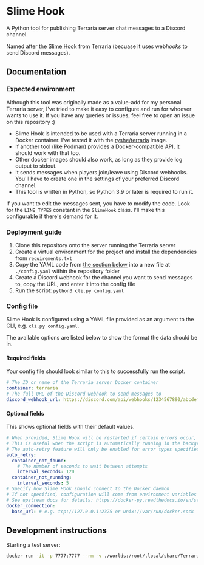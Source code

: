 # Slime Hook

A Python tool for publishing Terraria server chat messages to a Discord channel.

Named after the [Slime Hook](https://terraria.wiki.gg/wiki/Slime_hook) from Terraria (becuase it uses web*hooks* to send Discord messages). <!-- Haha I am indeed a comedic genius -->

## Documentation

### Expected environment

Although this tool was originally made as a value-add for my personal Terraria server, I've tried to make it easy to configure and run for whoever wants to use it. If you have any queries or issues, feel free to open an issue on this repository :)

- Slime Hook is intended to be used with a Terraria server running in a Docker container. I've tested it with the [ryshe/terraria](https://registry.hub.docker.com/r/ryshe/terraria/) image.
- If another tool (like Podman) provides a Docker-compatible API, it should work with that too.
- Other docker images should also work, as long as they provide log output to stdout.
- It sends messages when players join/leave using Discord webhooks. You'll have to create one in the settings of your preferred Discord channel.
- This tool is written in Python, so Python 3.9 or later is required to run it.

If you want to edit the messages sent, you have to modify the code. Look for the `LINE_TYPES` constant in the `SlimeHook` class. I'll make this configurable if there's demand for it.

### Deployment guide

1. Clone this repository onto the server running the Terraria server
2. Create a virtual environment for the project and install the dependencies from `requirements.txt`
3. Copy the YAML code from [the section below](#required-fields) into a new file at `./config.yaml` within the repository folder
4. Create a Discord webhook for the channel you want to send messages to, copy the URL, and enter it into the config file
5. Run the script: `python3 cli.py config.yaml`

### Config file

Slime Hook is configured using a YAML file provided as an argument to the CLI, e.g. `cli.py config.yaml`.

The available options are listed below to show the format the data should be in.

#### Required fields

Your config file should look similar to this to successfully run the script.

```yaml
# The ID or name of the Terraria server Docker container
container: terraria
# The full URL of the Discord webhook to send messages to
discord_webhook_url: https://discord.com/api/webhooks/1234567890/abcdefghijklmnopqrstuvwxyz
```

#### Optional fields

This shows optional fields with their default values.

```yaml
# When provided, Slime Hook will be restarted if certain errors occur, such as the container being stopped or removed
# This is useful when the script is automatically running in the background
# The auto-retry feature will only be enabled for error types specified under `auto_retry`
auto_retry:
  container_not_found:
    # The number of seconds to wait between attempts
    interval_seconds: 120
  container_not_running:
    interval_seconds: 5
# Specify how Slime Hook should connect to the Docker daemon
# If not specified, configuration will come from environment variables
# See upstream docs for details: https://docker-py.readthedocs.io/en/stable/client.html#docker.client.from_env
docker_connection:
  base_url: # e.g. tcp://127.0.0.1:2375 or unix://var/run/docker.sock
```

## Development instructions

Starting a test server:

```bash
docker run -it -p 7777:7777 --rm -v ./worlds:/root/.local/share/Terraria/Worlds --name terraria ryshe/terraria:vanilla-latest -world /root/.local/share/Terraria/Worlds/Test.wld -autocreate 1
```
